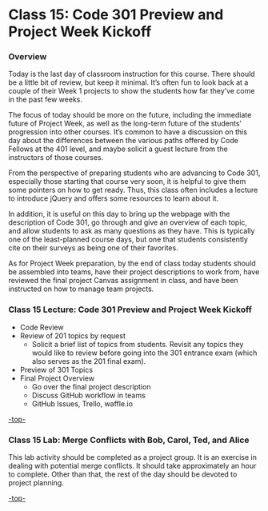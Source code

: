 <a id="top"></a>
# Class 15: Code 301 Preview and Project Week Kickoff

### Overview

Today is the last day of classroom instruction for this course. There should be a little bit of review, but keep it minimal. It’s often fun to look back at a couple of their Week 1 projects to show the students how far they’ve come in the past few weeks.

The focus of today should be more on the future, including the immediate future of Project Week, as well as the long-term future of the students’ progression into other courses. It’s common to have a discussion on this day about the differences between the various paths offered by Code Fellows at the 401 level, and maybe solicit a guest lecture from the instructors of those courses.

From the perspective of preparing students who are advancing to Code 301, especially those starting that course very soon, it is helpful to give them some pointers on how to get ready. Thus, this class often includes a lecture to introduce jQuery and offers some resources to learn about it.

In addition, it is useful on this day to bring up the webpage with the description of Code 301, go through and give an overview of each topic, and allow students to ask as many questions as they have. This is typically one of the least-planned course days, but one that students consistently cite on their surveys as being one of their favorites.

As for Project Week preparation, by the end of class today students should be assembled into teams, have their project descriptions to work from, have reviewed the final project Canvas assignment in class, and have been instructed on how to manage team projects.

### Class 15 Lecture: Code 301 Preview and Project Week Kickoff
* Code Review
* Review of 201 topics by request
  * Solicit a brief list of topics from students. Revisit any topics they would like to review before going into the 301 entrance exam (which also serves as the 201 final exam).
* Preview of 301 Topics
* Final Project Overview
  * Go over the final project description
  * Discuss GitHub workflow in teams
  * GitHub Issues, Trello, waffle.io

[-top-](#top)

### Class 15 Lab: Merge Conflicts with Bob, Carol, Ted, and Alice

This lab activity should be completed as a project group. It is an exercise in dealing with potential merge conflicts. It should take approximately an hour to complete. Other than that, the rest of the day should be devoted to project planning.

[-top-](#top)
